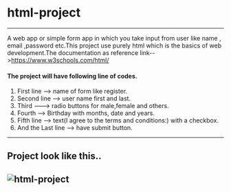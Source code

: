# html-project
---

A web app or simple form app in which you take input from user like name , email ,password etc.This project use purely html which is the basics of web development.The documentation as reference link-->https://www.w3schools.com/html/  
#### The project will have following line of codes.  
1. First line --> name of form like register.  
2. Second line --> user name first and last.
3. Third ---> radio buttons for male,female and others.
4. Fourth --> Birthday with months, date and years.
5. Fifth line --> text(I agree to the terms and conditions:) with a checkbox.
6.  And the Last line --> have submit button.
---
## Project look like this..
![html-project](https://user-images.githubusercontent.com/36775905/36639183-1f8a7528-1a2d-11e8-87cf-3d523ea631bc.jpeg)
---


